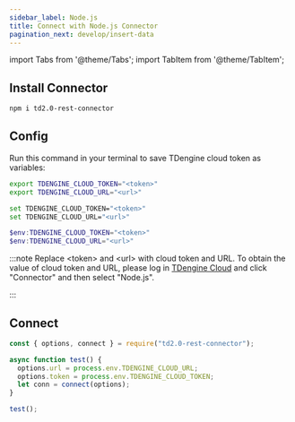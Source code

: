 ```yaml
---
sidebar_label: Node.js
title: Connect with Node.js Connector
pagination_next: develop/insert-data
---
```

import Tabs from '@theme/Tabs';
import TabItem from '@theme/TabItem';

## Install Connector

```bash
npm i td2.0-rest-connector
```
## Config

Run this command in your terminal to save TDengine cloud token as variables:

<Tabs defaultValue="bash">
<TabItem value="bash" label="Bash">

```bash
export TDENGINE_CLOUD_TOKEN="<token>"
export TDENGINE_CLOUD_URL="<url>"
```

</TabItem>
<TabItem value="cmd" label="CMD">

```bash
set TDENGINE_CLOUD_TOKEN="<token>"
set TDENGINE_CLOUD_URL="<url>"
```

</TabItem>
<TabItem value="powershell" label="Powershell">

```powershell
$env:TDENGINE_CLOUD_TOKEN="<token>"
$env:TDENGINE_CLOUD_URL="<url>"
```

</TabItem>
</Tabs>


<!-- exclude -->
:::note
Replace  <token\> and <url\> with cloud token and URL.
To obtain the value of cloud token and URL, please log in [TDengine Cloud](https://cloud.tdengine.com) and click "Connector" and then select "Node.js".

:::
<!-- exclude-end -->

## Connect

```javascript
const { options, connect } = require("td2.0-rest-connector");

async function test() {
  options.url = process.env.TDENGINE_CLOUD_URL;
  options.token = process.env.TDENGINE_CLOUD_TOKEN;
  let conn = connect(options);
}

test();
```

<!---The client connection is then established. For how to write data and query data, please refer to [Insert Data](https://docs.tdengine.com/cloud/develop/insert-data#connector-examples) and [Query Data](https://docs.tdengine.com/cloud/develop/query-data/#connector-examples).--->
